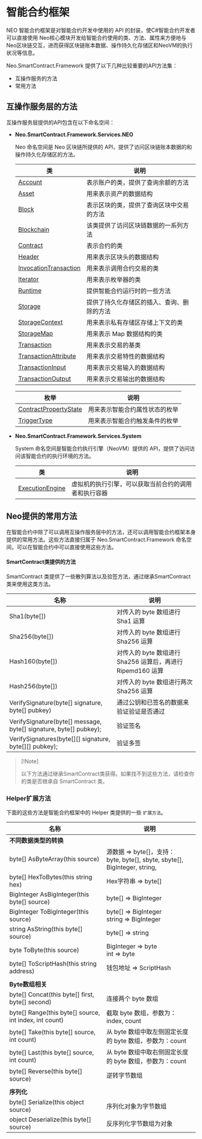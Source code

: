 # 智能合约框架

NEO 智能合约框架是对智能合约开发中使用的 API 的封装，使C#智能合约开发者可以直接使用 Neo核心模块开发给智能合约使用的类、方法、属性来方便地与Neo区块链交互，进而获得区块链账本数据、操作持久化存储区和NeoVM的执行状况等信息。

Neo.SmartContract.Framework 提供了以下几种比较重要的API方法集：

+ 互操作服务的方法
+ 常用方法

## 互操作服务层的方法

互操作服务层提供的API包含在以下命名空间：

+ **Neo.SmartContract.Framework.Services.NEO** 

  Neo 命名空间是 Neo 区块链所提供的 API，提供了访问区块链账本数据的和操作持久化存储区的方法。

  | 类                                                    | 说明                                       |
  | ----------------------------------------------------- | ------------------------------------------ |
  | [Account](neo/Account.md)                             | 表示账户的类，提供了查询余额的方法         |
  | [Asset](neo/Asset.md)                                 | 用来表示资产的数据结构                     |
  | [Block](neo/Block.md)                                 | 表示区块的类，提供了查询区块中交易的方法   |
  | [Blockchain](neo/Blockchain.md)                       | 该类提供了访问区块链数据的一系列方法       |
  | [Contract](neo/Contract.md)                           | 表示合约的类                               |
  | [Header](neo/Header.md)                               | 用来表示区块头的数据结构                   |
  | [InvocationTransaction](neo/InvocationTransaction.md) | 用来表示调用合约交易的类                   |
  | [Iterator](neo/Iterator.md)                           | 用来表示枚举器的类                         |
  | [Runtime](neo/Runtime.md)                             | 提供智能合约运行时的一些方法               |
  | [Storage](neo/Storage.md)                             | 提供了持久化存储区的插入、查询、删除的方法 |
  | [StorageContext](neo/StorageContext.md)               | 用来表示私有存储区存储上下文的类           |
  | [StorageMap](neo/StorageMap.md)                       | 用来表示 Map 数据结构的类                  |
  | [Transaction](neo/Transaction.md)                     | 用来表示交易的基类                         |
  | [TransactionAttribute](neo/TransactionAttribute.md)   | 用来表示交易特性的数据结构                 |
  | [TransactionInput](neo/TransactionInput.md)           | 用来表示交易输入的数据结构                 |
  | [TransactionOutput](neo/TransactionOutput.md)         | 用来表示交易输出的数据结构                 |

  | **枚举**                                              | **说明**                       |
  | ----------------------------------------------------- | ------------------------------ |
  | [ContractPropertyState](neo/ContractPropertyState.md) | 用来表示智能合约属性状态的枚举 |
  | [TriggerType](neo/TriggerType.md)                     | 用来表示智能合约触发条件的枚举 |

+ **Neo.SmartContract.Framework.Services.System** 

  System 命名空间是智能合约执行引擎（NeoVM）提供的 API，提供了访问访问该智能合约的执行环境的方法。

  | 类                                           | 说明                                                 |
  | -------------------------------------------- | ---------------------------------------------------- |
  | [ExecutionEngine](System/ExecutionEngine.md) | 虚拟机的执行引擎，可以获取当前合约的调用者和执行容器 |

## Neo提供的常用方法

在智能合约中除了可以调用互操作服务层中的方法，还可以调用智能合约框架本身提供的常用方法。这些方法直接归属于 Neo.SmartContract.Framework 命名空间，可以在智能合约中可以直接使用这些方法。

#### SmartContract类提供的方法

SmartContract 类提供了一些散列算法以及验签方法，通过继承SmartContract类来使用这类方法。

| 名称                                                         | 说明                                                        |
| ------------------------------------------------------------ | ----------------------------------------------------------- |
| Sha1(byte[])                                                 | 对传入的 byte 数组进行 Sha1 运算                            |
| Sha256(byte[])                                               | 对传入的 byte 数组进行 Sha256 运算                          |
| Hash160(byte[])                                              | 对传入的 byte 数组进行 Sha256 运算后，再进行 Ripemd160 运算 |
| Hash256(byte[])                                              | 对传入的 byte 数组进行两次 Sha256 运算                      |
| VerifySignature(byte[] signature, byte[] pubkey)             | 通过公钥和已签名的数据来验证验证是否通过                    |
| VerifySignature(byte[] message, byte[] signature, byte[] pubkey); | 验证签名                                                    |
| VerifySignatures(byte[][] signature, byte[][] pubkey);       | 验证多签                                                    |

>  [!Note]
>
> 以下方法通过继承SmartContract类获得。如果找不到这些方法，请检查你的类是否继承自 SmartContract 类。

### Helper扩展方法

下面的这些方法是智能合约框架中的 Helper 类提供的一些 ` 扩展方法 `。

| 名称                                                   | **说明**                                                     |
| ------------------------------------------------------ | ------------------------------------------------------------ |
| **不同数据类型的转换**                                 |                                                              |
| byte[] AsByteArray(this source)                        | 源数据 => byte[]，支持：<br />byte, byte[], sbyte, sbyte[], BigInteger, string, |
| byte[] HexToBytes(this string hex)                     | Hex字符串 => byte[]                                          |
| BigInteger AsBigInteger(this byte[] source)            | byte[] => BigInteger                                         |
| BigInteger ToBigInteger(this source)                   | byte[] => BigInteger<br />string => BigInteger               |
| string AsString(this byte[] source)                    | byte[] => string                                             |
| byte ToByte(this source)                               | BigInteger => byte<br />int => byte                          |
| byte[] ToScriptHash(this string address)               | 钱包地址 => ScriptHash                                       |
|                                                        |                                                              |
| **Byte数组相关**                                       |                                                              |
| byte[] Concat(this byte[] first, byte[] second)        | 连接两个 byte 数组                                           |
| byte[] Range(this byte[] source, int index, int count) | 截取 byte 数组，参数为：index, count                         |
| byte[] Take(this byte[] source, int count)             | 从 byte 数组中取左侧固定长度的 byte 数组，参数为：count      |
| byte[] Last(this byte[] source, int count)             | 从 byte 数组中取右侧固定长度的 byte 数组，参数为：count      |
| byte[] Reverse(this byte[] source)                     | 逆转字节数组                                                 |
|                                                        |                                                              |
| **序列化**                                             |                                                              |
| byte[] Serialize(this object source)                   | 序列化对象为字节数组                                         |
| object Deserialize(this byte[] source)                 | 反序列化字节数组为对象                                       |